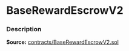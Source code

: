 # BaseRewardEscrowV2

### Description <a href="description" id="description"></a>

**Source:** [contracts/BaseRewardEscrowV2.sol](https://github.com/perifinance/peri-finance/blob/master/contracts/BaseRewardEscrowV2.sol)

